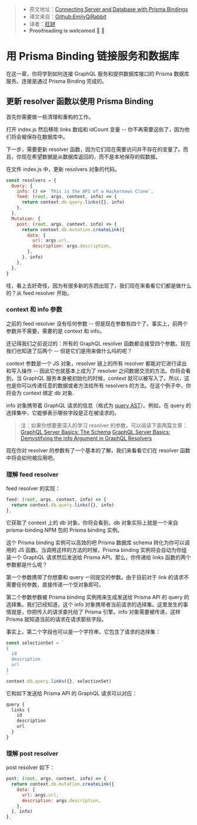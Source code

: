 > * 原文地址：[Connecting Server and Database with Prisma Bindings](https://www.howtographql.com/graphql-js/5-connecting-server-and-database/)
> * 译文来自：[Github:EmilyQiRabbit](https://github.com/EmilyQiRabbit/GraphQLTranslation)
> * 译者：[旺财](https://github.com/EmilyQiRabbit)
> * **Proofreading is welcomed** 🙋 🎉

# 用 Prisma Binding 链接服务和数据库

在这一章，你将学到如何连接 GraphQL 服务和提供数据库接口的 Prisma 数据库服务。连接是通过 Prisma Binding 完成的。

## 更新 resolver 函数以使用 Prisma Binding

首先你需要做一些清理和重构的工作。

打开 index.js 然后移除 links 数组和 idCount 变量 -- 你不再需要这些了，因为他们将会被保存在数据库中。

下一步，需要更新 resolver 函数，因为它们现在需要访问并不存在的变量了。而且，你现在希望数据是从数据库返回的，而不是本地保存的假数据。

在文件 index.js 中，更新 resolvers 对象的代码。

```js
const resolvers = {
  Query: {
    info: () => `This is the API of a Hackernews Clone`,
    feed: (root, args, context, info) => {
      return context.db.query.links({}, info)
    },
  },
  Mutation: {
    post: (root, args, context, info) => {
      return context.db.mutation.createLink({
        data: {
          url: args.url,
          description: args.description,
        },
      }, info)
    },
  },
}
```

哇，看上去好奇怪，因为有很多新的东西出现了，我们现在来看看它们都是做什么的？从 feed resolver 开始。

### context 和 info 参数

之前的 feed resolver 没有任何参数 -- 但是现在参数有四个了。事实上，前两个参数并不需要，需要的是 context 和 info。

还记得我们之前说过的：所有的 GraphQL resolver 函数都会接受四个参数。现在我们也知道了后两个 -- 但是它们是用来做什么吗的呢？

context 参数是一个 JS 对象，resolver 链上的所有 resolver 都能对它进行读出和写入操作 -- 因此它也就基本上成为了 resolver 之间数据交流的方法。你将会看到，当 GraphQL 服务本身被初始化的时候，context 就可以被写入了。所以，这也是你可以传递任意的数据或者方法给所有 resolvers 的方法。在这个例子中，你将会为 context 绑定 db 对象.

info 对象携带着 GraphQL 请求的信息（格式为 [query AST](https://medium.com/@cjoudrey/life-of-a-graphql-query-lexing-parsing-ca7c5045fad8)）。例如，在 query 的选择集中，它能够表示哪些字段是正在被请求的。

> 注：如果你想要更深入的学习 resolver 的参数，可以阅读下面两篇文章：
> [GraphQL Server Basics: The Schema](https://blog.graph.cool/graphql-server-basics-the-schema-ac5e2950214e)
> [GraphQL Server Basics: Demystifying the info Argument in GraphQL Resolvers](https://www.prisma.io/blog/graphql-server-basics-demystifying-the-info-argument-in-graphql-resolvers-6f26249f613a/)

现在你对 resolver 的参数有了一个基本的了解，我们来看看它们在 resolver 函数中将会如何被应用吧。

### 理解 feed resolver

feed resolver 的实现：

```js
feed: (root, args, context, info) => {
  return context.db.query.links({}, info)
},
```

它获取了 context 上的 db 对象。你将会看到，db 对象实际上就是一个来自  prisma-binding NPM 包的 Prisma binding 实例。

这个 Prisma binding 实例可以高效的吧 Prisma 数据库 schema 转化为你可以调用的 JS 函数。当调用这样的方法的时候，Prisma binding 实例将会自动为你组装一个 GraphQL 请求然后发送给 Prisma API。那么，你传递给 links 函数的两个参数都是什么呢？

第一个参数携带了你想要和 query 一同提交的参数。由于目前对于 link 的请求不需要任何参数，直接传递一个空对象即可。

第二个参数参数被 Prisma binding 实例用来生成发送给 Prisma API 的 query 的选择集。我们已经知道，这个 info 对象携带者当前请求的选择集。这里发生的事情就是，你把传入的请求委托给了 Prisma 引擎。info 对象需要被传递，这样 Prisma 就知道当前的请求在请求那些字段。

事实上，第二个字段也可以是一个字符串，它包含了请求的选择集：

```js
const selectionSet = `
{
  id
  description
  url
}
`
context.db.query.links({}, selectionSet)
```

它和如下发送给 Prisma API 的 GraphQL 请求可以对应：

```js
query {
  links {
    id
    description
    url
  }
}
```

### 理解 post resolver

post resolver 如下：

```js
post: (root, args, context, info) => {
  return context.db.mutation.createLink({
    data: {
      url: args.url,
      description: args.description,
    },
  }, info)
},
```


